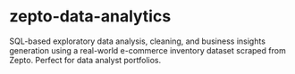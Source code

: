 # zepto-data-analytics
SQL-based exploratory data analysis, cleaning, and business insights generation using a real-world e-commerce inventory dataset scraped from Zepto. Perfect for data analyst portfolios.
